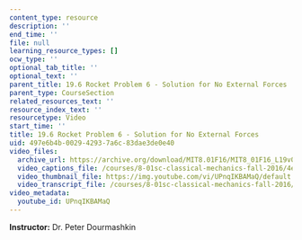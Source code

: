 ```yaml
---
content_type: resource
description: ''
end_time: ''
file: null
learning_resource_types: []
ocw_type: ''
optional_tab_title: ''
optional_text: ''
parent_title: 19.6 Rocket Problem 6 - Solution for No External Forces
parent_type: CourseSection
related_resources_text: ''
resource_index_text: ''
resourcetype: Video
start_time: ''
title: 19.6 Rocket Problem 6 - Solution for No External Forces
uid: 497e6b4b-0029-4293-7a6c-83dae3de0e40
video_files:
  archive_url: https://archive.org/download/MIT8.01F16/MIT8_01F16_L19v06_360p.mp4
  video_captions_file: /courses/8-01sc-classical-mechanics-fall-2016/4ea324974f3d5912813df216b82550e0_UPnqIKBAMaQ.vtt
  video_thumbnail_file: https://img.youtube.com/vi/UPnqIKBAMaQ/default.jpg
  video_transcript_file: /courses/8-01sc-classical-mechanics-fall-2016/b3ef5882b548284babb9b01da66ec401_UPnqIKBAMaQ.pdf
video_metadata:
  youtube_id: UPnqIKBAMaQ
---
```


**Instructor:** Dr. Peter Dourmashkin
